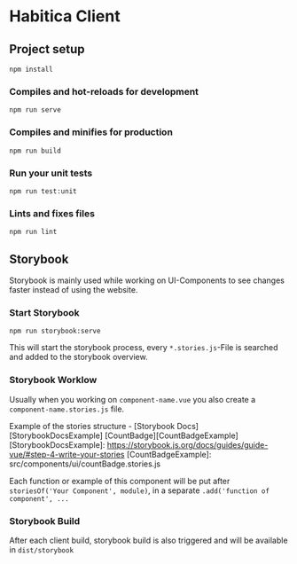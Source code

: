 # Habitica Client

## Project setup
```
npm install
```

### Compiles and hot-reloads for development
```
npm run serve
```

### Compiles and minifies for production
```
npm run build
```

### Run your unit tests
```
npm run test:unit
```

### Lints and fixes files
```
npm run lint
```

## Storybook

Storybook is mainly used while working on UI-Components to see changes faster instead of using the website.

### Start Storybook

```
npm run storybook:serve
```

This will start the storybook process, every `*.stories.js`-File is searched and added to the storybook overview.

### Storybook Worklow

Usually when you working on `component-name.vue` you also create a `component-name.stories.js` file.

Example of the stories structure - [Storybook Docs][StorybookDocsExample] [CountBadge][CountBadgeExample]
[StorybookDocsExample]: https://storybook.js.org/docs/guides/guide-vue/#step-4-write-your-stories
[CountBadgeExample]: src/components/ui/countBadge.stories.js

Each function or example of this component will be put after `storiesOf('Your Component', module)`,
in a separate `.add('function of component', ...`

### Storybook Build

After each client build, storybook build is also triggered and will be available in `dist/storybook`
